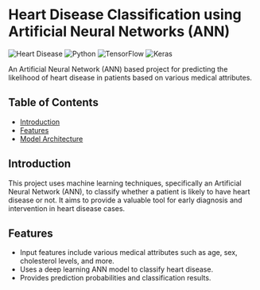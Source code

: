# Heart Disease Classification using Artificial Neural Networks (ANN)

![Heart Disease](https://img.shields.io/badge/Heart%20Disease%20Classification-ANN-brightgreen.svg)
![Python](https://img.shields.io/badge/Python-3.7%2B-blue.svg)
![TensorFlow](https://img.shields.io/badge/TensorFlow-2.0%2B-orange.svg)
![Keras](https://img.shields.io/badge/Keras-2.0%2B-red.svg)


An Artificial Neural Network (ANN) based project for predicting the likelihood of heart disease in patients based on various medical attributes.

## Table of Contents
- [Introduction](#introduction)
- [Features](#features)
- [Model Architecture](#model-architecture)


## Introduction
This project uses machine learning techniques, specifically an Artificial Neural Network (ANN), to classify whether a patient is likely to have heart disease or not. It aims to provide a valuable tool for early diagnosis and intervention in heart disease cases.

## Features
- Input features include various medical attributes such as age, sex, cholesterol levels, and more.
- Uses a deep learning ANN model to classify heart disease.
- Provides prediction probabilities and classification results.


